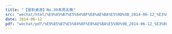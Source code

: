 ```yaml
---
title: "【冒刺桌游】No.30本周五晚"
src: "wechat/html/%E9%85%B7%E5%84%BF%E8%AE%BA%E5%9D%9B_2014-06-12_%E3%80%90%E5%86%92%E5%88%BA%E6%A1%8C%E6%B8%B8%E3%80%91No.30%E6%9C%AC%E5%91%A8%E4%BA%94%E6%99%9A.html"
date: 2014-06-12
pdf: "wechat/pdf/%E9%85%B7%E5%84%BF%E8%AE%BA%E5%9D%9B_2014-06-12_%E3%80%90%E5%86%92%E5%88%BA%E6%A1%8C%E6%B8%B8%E3%80%91No.30%E6%9C%AC%E5%91%A8%E4%BA%94%E6%99%9A.pdf"
---
```

